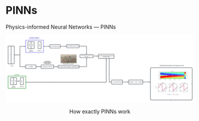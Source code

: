 # PINNs
Physics-informed Neural Networks — PINNs


<div align="center">
<img src=PINNs.jpeg" >
<p>How exactly PINNs work</p>
</div>
